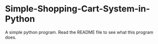 # Simple-Shopping-Cart-System-in-Python
A simple python program. Read the README file to see what this program does.
